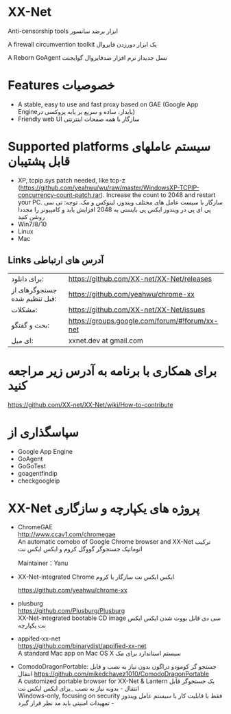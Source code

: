 XX-Net
========
Anti-censorship tools ابزار برضد سانسور

A firewall circumvention toolkit یک ابزار دورزدن فایروال

A Reborn GoAgent نسل جدیداز نرم افزار ضدفایروال گوایجنت

Features خصوصیات
==========
* A stable, easy to use and fast proxy based on GAE 
 (Google App Engineپایدار، ساده و سریع بر پایه پروکسی در)
* Friendly web UI سازگار با همه صفحات اینترنتی

Supported platforms سیستم عاملهای قابل پشتیبان 
================
* XP, tcpip.sys patch needed, like tcp-z (https://github.com/yeahwu/wu/raw/master/WindowsXP-TCPIP-concurrency-count-patch.rar). Increase the count to 2048 and restart your PC. سازگار با سیست عامل های مختلف ویندوز، لینوکس و مک. توجه: تی سی پی ای پی در ویندوز ایکس پی بایستی به 2048 افزایش یابد و کامپیوتر را مجددا روشن کنید
* Win7/8/10  
* Linux  
* Mac

## Links آدرس های ارتباطی
|   |   |
| --------   | :----  |
|برای دانلود: |https://github.com/XX-net/XX-Net/releases|
|جستجوگرهای از قبل تنظیم شده: |https://github.com/yeahwu/chrome-xx|
|مشکلات:  |https://github.com/XX-net/XX-Net/issues|
|بحث و گفتگو:|https://groups.google.com/forum/#!forum/xx-net|
|ای میل:   |xxnet.dev at gmail.com|

برای همکاری با برنامه به آدرس زیر مراجعه کنید
====================
https://github.com/XX-net/XX-Net/wiki/How-to-contribute

سپاسگذاری از 
=========
* Google App Engine
* GoAgent
* GoGoTest
* goagentfindip
* checkgoogleip

XX-Net پروژه های یکپارچه و سازگاری
============================
* ChromeGAE  
  http://www.ccav1.com/chromegae  
  An automatic comobo of Google Chrome browser and XX-Net  ترکیب اتوماتیک جستجوگر گووگل کروم و ایکس ایکس نت
  
  Maintainer：Yanu  
 
* XX-Net-integrated Chrome  ایکس ایکس نت سازگار با کروم 
   
   https://github.com/yeahwu/chrome-xx  

* plusburg  
  https://github.com/Plusburg/Plusburg  
  XX-Net-integrated bootable CD image  سی دی قابل بووت شدن ایکس ایکس نت یکپارچه
* appifed-xx-net  
  https://github.com/binarydist/appified-xx-net  
  A standard Mac app on Mac OS X  سیستم استاندارد برای مک 
 
* ComodoDragonPortable: 
جستجو گر کومودو دراگون بدون نیاز به نصب و قابل انتقال
https://github.com/mikedchavez1010/ComodoDragonPortable  
  A customized portable browser for XX-Net & Lantern
یک جستجوگر قابل انتقال - بدونه نیاز به نصب _برای ایکس ایکس نت  
  Windows-only, focusing on security
فقط با قابلیت کار با سیستم عامل ویندوز - تمهیدات امنیتی باید مد نظر قرار گیرد
